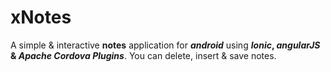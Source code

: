 # xNotes

A simple &amp; interactive **notes** application for **_android_** using **_Ionic_, _angularJS_ & _Apache Cordova Plugins_**. You can delete, insert & save notes.

